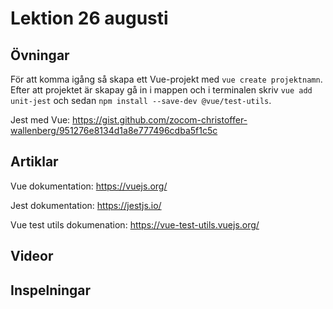 # Lektion 26 augusti

## Övningar

För att komma igång så skapa ett Vue-projekt med `vue create projektnamn`. Efter att projektet är skapay gå in i mappen och i terminalen skriv `vue add unit-jest` och sedan `npm install --save-dev @vue/test-utils`.

Jest med Vue: https://gist.github.com/zocom-christoffer-wallenberg/951276e8134d1a8e777496cdba5f1c5c

## Artiklar

Vue dokumentation: https://vuejs.org/

Jest dokumentation: https://jestjs.io/

Vue test utils dokumenation: https://vue-test-utils.vuejs.org/

## Videor

## Inspelningar
